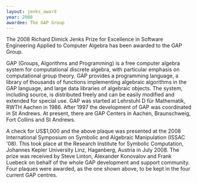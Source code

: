 ```yaml
---
layout: jenks_award
year: 2008
awardee: The GAP Group
---
```

The 2008 Richard Dimick Jenks Prize for Excellence in Software Engineering Applied to Computer Algebra has been awarded to the GAP Group.

GAP (Groups, Algorithms and Programming) is a free computer algebra system for computational discrete algebra, with particular emphasis on computational group theory. GAP provides a programming language, a library of thousands of functions implementing algebraic algorithms in the GAP language, and large data libraries of algebraic objects. The system, including source, is distributed freely and can be easily modified and extended for special use. GAP was started at Lehrstuhl D für Mathematik, RWTH Aachen in 1986. After 1997 the development of GAP was coordinated in St Andrews. At present, there are GAP Centers in Aachen, Braunschweig, Fort Collins and St Andrews.

A check for US$1,000 and the above plaque was presented at the 2008 International Symposium on Symbolic and Algebraic Manipulation (ISSAC '08). This took place at the Research Institute for Symbolic Computation, Johannes Kepler University Linz, Haganberg, Austria in July 2008. The prize was received by Steve Linton, Alexander Konovalov and Frank Luebeck on behalf of the whole GAP development and support community. Four plaques were awarded, as the one shown above, to be kept in the four current GAP centres.